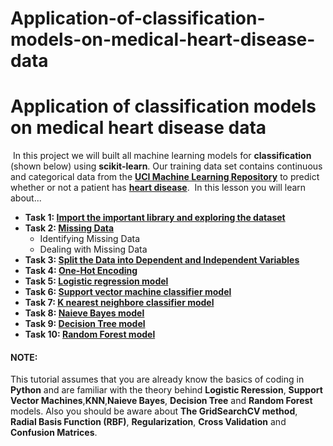 # Application-of-classification-models-on-medical-heart-disease-data
# Application of classification models on medical heart disease data
​
In this project we will built all machine learning models for **classification** (shown below) using **scikit-learn**.
Our training data set contains continuous and categorical data from the **[UCI Machine Learning Repository](https://archive.ics.uci.edu/ml/index.php)** to predict whether or not a patient has **[heart disease](https://archive.ics.uci.edu/ml/datasets/Heart+Disease)**.
​
In this lesson you will learn about...
​
- **Task 1: [Import the important library and exploring the dataset](#download-the-data)**
- **Task 2: [Missing Data](#identify-and-deal-with-missing-data)**
    - Identifying Missing Data
    - Dealing with Missing Data  
- **Task 3: [Split the Data into Dependent and Independent Variables](#split-the-data)**
- **Task 4: [One-Hot Encoding](#one-hot-enc)**
- **Task 5: [Logistic regression model](#build-log)**
- **Task 6: [Support vector machine classifier model](#build-svm)**
- **Task 7: [K nearest neighbore classifier model](#build-knn)**
- **Task 8: [Naieve Bayes model](#build-nb)**
- **Task 9: [Decision Tree model](#build-dt)**
- **Task 10: [Random Forest model](#build-rf)**

#### NOTE:
This tutorial assumes that you are already know the basics of coding in **Python** and are familiar with the theory behind **Logistic Reression**, **Support Vector Machines**,**KNN**,**Naieve Bayes**, **Decision Tree** and **Random Forest** models.
Also you should be aware about **The GridSearchCV method**, **Radial Basis Function (RBF)**, **Regularization**, **Cross Validation** and **Confusion Matrices**.
